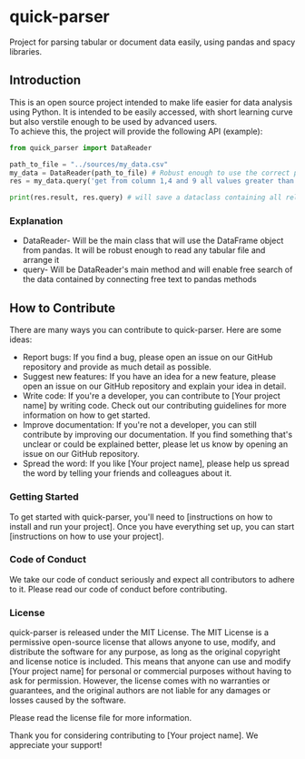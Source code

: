 # quick-parser
Project for parsing tabular or document data easily, using pandas and spacy libraries.

## Introduction 
This is an open source project intended to make life easier for data analysis using Python. It is intended to be easily accessed, with short learning curve but also verstile enough to be used by advanced users.<br>
To achieve this, the project will provide the following API (example):

~~~python
from quick_parser import DataReader

path_to_file = "../sources/my_data.csv"
my_data = DataReader(path_to_file) # Robust enough to use the correct pandas load_* method - in this case load_csv
res = my_data.query('get from column 1,4 and 9 all values greater than 1, 5 and 16') # the main magic method- query (temporary naming)

print(res.result, res.query) # will save a dataclass containing all relevant parts of the query

~~~
### Explanation 

* DataReader- Will be the main class that will use the DataFrame object from pandas. It will be robust enough to read any tabular file and arrange it
* query- Will be DataReader's main method and will enable free search of the data contained by connecting free text to pandas methods

## How to Contribute
There are many ways you can contribute to quick-parser. Here are some ideas:

* Report bugs: If you find a bug, please open an issue on our GitHub repository and provide as much detail as possible.
* Suggest new features: If you have an idea for a new feature, please open an issue on our GitHub repository and explain your idea in detail.
* Write code: If you're a developer, you can contribute to [Your project name] by writing code. Check out our contributing guidelines for more information on how to get started.
* Improve documentation: If you're not a developer, you can still contribute by improving our documentation. If you find something that's unclear or could be explained better, please let us know by opening an issue on our GitHub repository.
* Spread the word: If you like [Your project name], please help us spread the word by telling your friends and colleagues about it.

### Getting Started
To get started with quick-parser, you'll need to [instructions on how to install and run your project]. Once you have everything set up, you can start [instructions on how to use your project].

### Code of Conduct
We take our code of conduct seriously and expect all contributors to adhere to it. Please read our code of conduct before contributing.

### License
quick-parser is released under the MIT License. The MIT License is a permissive open-source license that allows anyone to use, modify, and distribute the software for any purpose, as long as the original copyright and license notice is included. This means that anyone can use and modify [Your project name] for personal or commercial purposes without having to ask for permission. However, the license comes with no warranties or guarantees, and the original authors are not liable for any damages or losses caused by the software.

Please read the license file for more information.

Thank you for considering contributing to [Your project name]. We appreciate your support!
